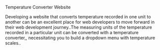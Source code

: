 Temperature Converter Website

Developing a website that converts temperature recorded in one unit to
another can be an excellent place for web developers to move forward in their web development journey..The measuring units of the temperature recorded in
a particular unit can be converted with a temperature converter,, necessitating
you to build a dropdown menu with temperature scales..